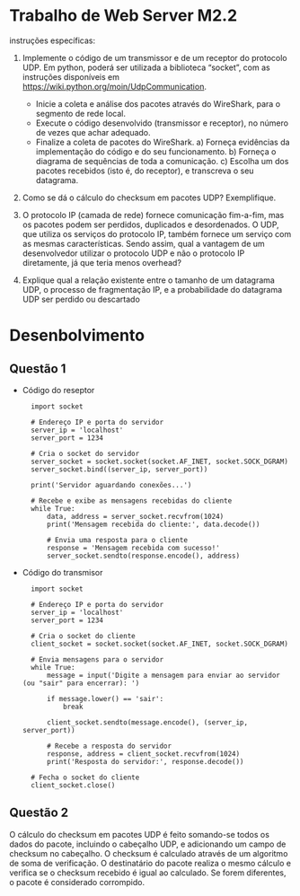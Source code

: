 # Trabalho de Web Server M2.2
instruções específicas:
1) Implemente o código de um transmissor e de um receptor do protocolo UDP. Em python, poderá ser utilizada a biblioteca “socket”, com as instruções disponíveis em https://wiki.python.org/moin/UdpCommunication.

    - Inicie a coleta e análise dos pacotes através do WireShark, para o segmento de rede local.
    - Execute o código desenvolvido (transmissor e receptor), no número de vezes que achar adequado.
    - Finalize a coleta de pacotes do WireShark.
    a) Forneça evidências da implementação do código e do seu funcionamento.
    b) Forneça o diagrama de sequências de toda a comunicação.
    c) Escolha um dos pacotes recebidos (isto é, do receptor), e transcreva o seu datagrama.
    
  
2) Como se dá o cálculo do checksum em pacotes UDP? Exemplifique.
3) O protocolo IP (camada de rede) fornece comunicação fim-a-fim, mas os pacotes podem ser 
perdidos, duplicados e desordenados. O UDP, que utiliza os serviços do protocolo IP, também 
fornece um serviço com as mesmas características. Sendo assim, qual a vantagem de um 
desenvolvedor utilizar o protocolo UDP e não o protocolo IP diretamente, já que teria menos 
overhead?
4) Explique qual a relação existente entre o tamanho de um datagrama UDP, o processo de 
fragmentação IP, e a probabilidade do datagrama UDP ser perdido ou descartado

# Desenbolvimento
## Questão 1
- Código do reseptor
                        
        import socket

        # Endereço IP e porta do servidor
        server_ip = 'localhost'
        server_port = 1234

        # Cria o socket do servidor
        server_socket = socket.socket(socket.AF_INET, socket.SOCK_DGRAM)
        server_socket.bind((server_ip, server_port))

        print('Servidor aguardando conexões...')

        # Recebe e exibe as mensagens recebidas do cliente
        while True:
            data, address = server_socket.recvfrom(1024)
            print('Mensagem recebida do cliente:', data.decode())

            # Envia uma resposta para o cliente
            response = 'Mensagem recebida com sucesso!'
            server_socket.sendto(response.encode(), address)
- Código do transmisor

        import socket

        # Endereço IP e porta do servidor
        server_ip = 'localhost'
        server_port = 1234

        # Cria o socket do cliente
        client_socket = socket.socket(socket.AF_INET, socket.SOCK_DGRAM)

        # Envia mensagens para o servidor
        while True:
            message = input('Digite a mensagem para enviar ao servidor (ou "sair" para encerrar): ')

            if message.lower() == 'sair':
                break

            client_socket.sendto(message.encode(), (server_ip, server_port))

            # Recebe a resposta do servidor
            response, address = client_socket.recvfrom(1024)
            print('Resposta do servidor:', response.decode())

        # Fecha o socket do cliente
        client_socket.close()
## Questão 2
O cálculo do checksum em pacotes UDP é feito somando-se todos os dados do pacote, incluindo o cabeçalho UDP, e adicionando um campo de checksum no cabeçalho. O checksum é calculado através de um algoritmo de soma de verificação. O destinatário do pacote realiza o mesmo cálculo e verifica se o checksum recebido é igual ao calculado. Se forem diferentes, o pacote é considerado corrompido.
